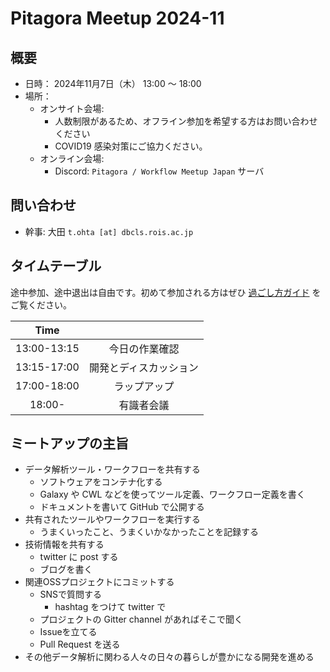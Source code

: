 # Pitagora Meetup 2024-11

## 概要

- 日時： 2024年11月7日（木） 13:00 〜 18:00
- 場所：
  - オンサイト会場:
    - 人数制限があるため、オフライン参加を希望する方はお問い合わせください
    - COVID19 感染対策にご協力ください。
  - オンライン会場:
    - Discord: `Pitagora / Workflow Meetup Japan` サーバ

## 問い合わせ

- 幹事: 大田 `t.ohta [at] dbcls.rois.ac.jp`

## タイムテーブル

途中参加、途中退出は自由です。初めて参加される方はぜひ [過ごし方ガイド](/events/meetup/whatis) をご覧ください。

|    Time     |                        |
| :---------: | :--------------------: |
| 13:00-13:15 |     今日の作業確認     |
| 13:15-17:00 | 開発とディスカッション |
| 17:00-18:00 |      ラップアップ      |
|   18:00-    |       有識者会議       |


## ミートアップの主旨

-   データ解析ツール・ワークフローを共有する
    -   ソフトウェアをコンテナ化する
    -   Galaxy や CWL などを使ってツール定義、ワークフロー定義を書く
    -   ドキュメントを書いて GitHub で公開する
-   共有されたツールやワークフローを実行する
    -   うまくいったこと、うまくいかなかったことを記録する
-   技術情報を共有する
    -   twitter に post する
    -   ブログを書く
-   関連OSSプロジェクトにコミットする
    -   SNSで質問する
        -   hashtag をつけて twitter で
    -   プロジェクトの Gitter channel があればそこで聞く
    -   Issueを立てる
    -   Pull Request を送る
-   その他データ解析に関わる人々の日々の暮らしが豊かになる開発を進める
